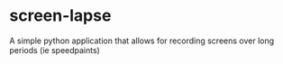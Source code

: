 # screen-lapse
A simple python application that allows for recording screens over long periods (ie speedpaints)
